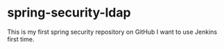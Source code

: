 # spring-security-ldap
This is my first spring security repository on GitHub
I want to use Jenkins first time.
